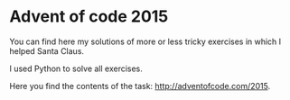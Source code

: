 # Advent of code 2015

You can find here my solutions of more or less tricky exercises in which I helped Santa Claus.

I used Python to solve all exercises.

Here you find the contents of the task: http://adventofcode.com/2015.
